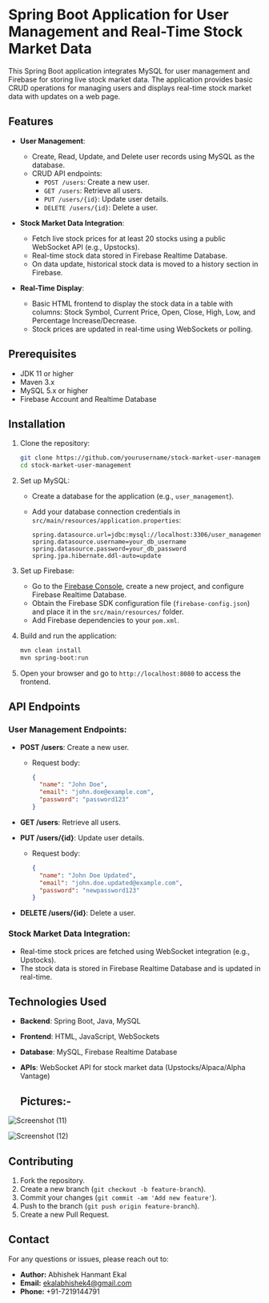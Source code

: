 
# Spring Boot Application for User Management and Real-Time Stock Market Data

This Spring Boot application integrates MySQL for user management and Firebase for storing live stock market data. The application provides basic CRUD operations for managing users and displays real-time stock market data with updates on a web page.

## Features

- **User Management**: 
  - Create, Read, Update, and Delete user records using MySQL as the database.
  - CRUD API endpoints:
    - `POST /users`: Create a new user.
    - `GET /users`: Retrieve all users.
    - `PUT /users/{id}`: Update user details.
    - `DELETE /users/{id}`: Delete a user.

- **Stock Market Data Integration**: 
  - Fetch live stock prices for at least 20 stocks using a public WebSocket API (e.g., Upstocks).
  - Real-time stock data stored in Firebase Realtime Database.
  - On data update, historical stock data is moved to a history section in Firebase.

- **Real-Time Display**: 
  - Basic HTML frontend to display the stock data in a table with columns: Stock Symbol, Current Price, Open, Close, High, Low, and Percentage Increase/Decrease.
  - Stock prices are updated in real-time using WebSockets or polling.

## Prerequisites

- JDK 11 or higher
- Maven 3.x
- MySQL 5.x or higher
- Firebase Account and Realtime Database

## Installation

1. Clone the repository:

   ```bash
   git clone https://github.com/yourusername/stock-market-user-management.git
   cd stock-market-user-management
   ```

2. Set up MySQL:
   - Create a database for the application (e.g., `user_management`).
   - Add your database connection credentials in `src/main/resources/application.properties`:

     ```properties
     spring.datasource.url=jdbc:mysql://localhost:3306/user_management
     spring.datasource.username=your_db_username
     spring.datasource.password=your_db_password
     spring.jpa.hibernate.ddl-auto=update
     ```

3. Set up Firebase:
   - Go to the [Firebase Console](https://console.firebase.google.com/), create a new project, and configure Firebase Realtime Database.
   - Obtain the Firebase SDK configuration file (`firebase-config.json`) and place it in the `src/main/resources/` folder.
   - Add Firebase dependencies to your `pom.xml`.

4. Build and run the application:

   ```bash
   mvn clean install
   mvn spring-boot:run
   ```

5. Open your browser and go to `http://localhost:8080` to access the frontend.

## API Endpoints

### User Management Endpoints:
- **POST /users**: Create a new user.
  - Request body:
    ```json
    {
      "name": "John Doe",
      "email": "john.doe@example.com",
      "password": "password123"
    }
    ```

- **GET /users**: Retrieve all users.

- **PUT /users/{id}**: Update user details.
  - Request body:
    ```json
    {
      "name": "John Doe Updated",
      "email": "john.doe.updated@example.com",
      "password": "newpassword123"
    }
    ```

- **DELETE /users/{id}**: Delete a user.

### Stock Market Data Integration:
- Real-time stock prices are fetched using WebSocket integration (e.g., Upstocks).
- The stock data is stored in Firebase Realtime Database and is updated in real-time.

## Technologies Used

- **Backend**: Spring Boot, Java, MySQL
- **Frontend**: HTML, JavaScript, WebSockets
- **Database**: MySQL, Firebase Realtime Database
- **APIs**: WebSocket API for stock market data (Upstocks/Alpaca/Alpha Vantage)

  ## Pictures:- 

![Screenshot (11)](https://github.com/user-attachments/assets/b022eca1-2d7a-408b-a1c4-c8a0ea6b4996)


![Screenshot (12)](https://github.com/user-attachments/assets/f6c4930e-d7b3-426e-a674-21225b372769)


## Contributing

1. Fork the repository.
2. Create a new branch (`git checkout -b feature-branch`).
3. Commit your changes (`git commit -am 'Add new feature'`).
4. Push to the branch (`git push origin feature-branch`).
5. Create a new Pull Request.

## Contact
For any questions or issues, please reach out to:
- **Author:** Abhishek Hanmant Ekal
- **Email:** ekalabhishek4@gmail.com
- **Phone:** +91-7219144791



